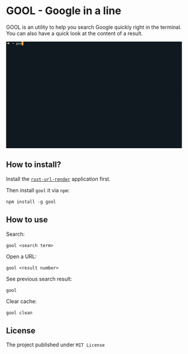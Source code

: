 # GOOL - Google in a line

GOOL is an utility to help you search Google quickly right in the terminal. You can also have a quick look at the content of a result.

![](demo.gif)

## How to install?

Install the [`rust-url-render`](http://github.com/huytd/rust-url-render) application first. 

Then install `gool` it via `npm`:

```
npm install -g gool
```

## How to use

Search:

```
gool <search term>
```

Open a URL:

```
gool <result number>
```

See previous search result:

```
gool
```

Clear cache:

```
gool clean
```

## License

The project published under `MIT License`
